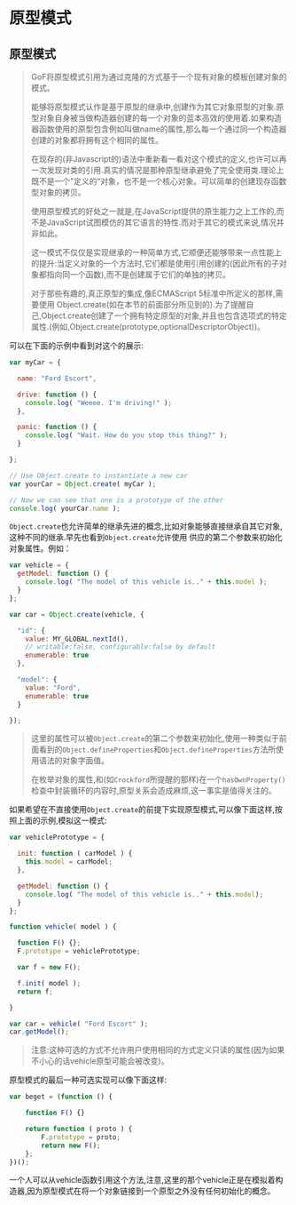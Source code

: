 # 原型模式

## 原型模式

> GoF将原型模式引用为通过克隆的方式基于一个现有对象的模板创建对象的模式。
>
> 能够将原型模式认作是基于原型的继承中,创建作为其它对象原型的对象.原型对象自身被当做构造器创建的每一个对象的蓝本高效的使用着.如果构造器函数使用的原型包含例如叫做name的属性,那么每一个通过同一个构造器创建的对象都将拥有这个相同的属性。
>
> 在现存的(非Javascript的)语法中重新看一看对这个模式的定义,也许可以再一次发现对类的引用.真实的情况是那种原型继承避免了完全使用类.理论上既不是一个"定义的“对象，也不是一个核心对象。可以简单的创建现存函数型对象的拷贝。
>
> 使用原型模式的好处之一就是,在JavaScript提供的原生能力之上工作的,而不是JavaScript试图模仿的其它语言的特性.而对于其它的模式来说,情况并非如此。
>
> 这一模式不仅仅是实现继承的一种简单方式,它顺便还能够带来一点性能上的提升:当定义对象的一个方法时,它们都是使用引用创建的(因此所有的子对象都指向同一个函数),而不是创建属于它们的单独的拷贝。
>
> 对于那些有趣的,真正原型的集成,像ECMAScript 5标准中所定义的那样,需要使用 Object.create(如在本节的前面部分所见到的).为了提醒自己,Object.create创建了一个拥有特定原型的对象,并且也包含选项式的特定属性.(例如,Object.create(prototype,optionalDescriptorObject))。

可以在下面的示例中看到对这个的展示:

```js
var myCar = {

  name: "Ford Escort",

  drive: function () {
    console.log( "Weeee. I'm driving!" );
  },

  panic: function () {
    console.log( "Wait. How do you stop this thing?" );
  }

};

// Use Object.create to instantiate a new car
var yourCar = Object.create( myCar );

// Now we can see that one is a prototype of the other
console.log( yourCar.name );
```

`Object.create`也允许简单的继承先进的概念,比如对象能够直接继承自其它对象,这种不同的继承.早先也看到`Object.create`允许使用 供应的第二个参数来初始化对象属性。例如：

```js
var vehicle = {
  getModel: function () {
    console.log( "The model of this vehicle is.." + this.model );
  }
};

var car = Object.create(vehicle, {

  "id": {
    value: MY_GLOBAL.nextId(),
    // writable:false, configurable:false by default
    enumerable: true
  },

  "model": {
    value: "Ford",
    enumerable: true
  }

});
```

> 这里的属性可以被`Object.create`的第二个参数来初始化,使用一种类似于前面看到的`Object.defineProperties`和`Object.defineProperties`方法所使用语法的对象字面值。
>
> 在枚举对象的属性,和(如`Crockford`所提醒的那样)在一个`hasOwnProperty()`检查中封装循环的内容时,原型关系会造成麻烦,这一事实是值得关注的。

如果希望在不直接使用`Object.create`的前提下实现原型模式,可以像下面这样,按照上面的示例,模拟这一模式:

```js
var vehiclePrototype = {

  init: function ( carModel ) {
    this.model = carModel;
  },

  getModel: function () {
    console.log( "The model of this vehicle is.." + this.model);
  }
};

function vehicle( model ) {

  function F() {};
  F.prototype = vehiclePrototype;

  var f = new F();

  f.init( model );
  return f;

}

var car = vehicle( "Ford Escort" );
car.getModel();
```

> 注意:这种可选的方式不允许用户使用相同的方式定义只读的属性(因为如果不小心的话vehicle原型可能会被改变)。

原型模式的最后一种可选实现可以像下面这样:

```js
var beget = (function () {

    function F() {}

    return function ( proto ) {
        F.prototype = proto;
        return new F();
    };
})();
```

一个人可以从vehicle函数引用这个方法,注意,这里的那个vehicle正是在模拟着构造器,因为原型模式在将一个对象链接到一个原型之外没有任何初始化的概念。

